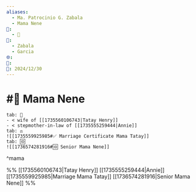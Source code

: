 ```yaml
---
aliases:
  - Ma. Patrocinio G. Zabala
  - Mama Nene
📁:
  - 👤
👤:
  - Zabala
  - Garcia
🌐: 
📝: 
📅: 2024/12/30
---
```

# #👤 Mama Nene

```tabs
tab: 👤
- < wife of [[1735560106743|Tatay Henry]]
- < stepmother-in-law of [[1735555259444|Annie]]
tab: ⚖️
![[1735559925985#✅ Marriage Certificate Mama Tatay]]
tab: 🆔
![[1736574281916#🆔 Senior Mama Nene]]
```

^mama

%%
[[1735560106743|Tatay Henry]]
[[1735555259444|Annie]]
[[1735559925985|Marriage Mama Tatay]]
[[1736574281916|Senior Mama Nene]]
%%